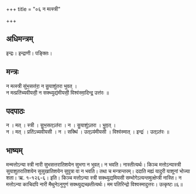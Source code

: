 +++
title = "०६ न मत्स्त्री"

+++
## अधिमन्त्रम्
इन्द्रः। इन्द्राणी। पङ्क्तिः।

## मन्त्रः
न मत्स्त्री सु॑भ॒सत्त॑रा॒ न सु॒याशु॑तरा भुवत् ।  
न मत्प्रति॑च्यवीयसी॒ न सक्थ्युद्य॑मीयसी॒ विश्व॑स्मा॒दिन्द्र॒ उत्त॑रः ॥

## पदपाठः
न । मत् । स्त्री । सु॒भ॒सत्ऽत॑रा । न । सु॒याशु॑ऽतरा । भु॒व॒त् ।  
न । मत् । प्रति॑ऽच्यवीयसी । न । सक्थि॑ । उत्ऽय॑मीयसी । विश्व॑स्मात् । इन्द्रः॑ । उत्ऽत॑रः ॥

## भाष्यम्
मन्मत्तोऽन्या स्त्री नारी सुभसत्तरातिशयेन सुभगा न भुवत्। न भवति। नास्तीत्यर्थः। किञ्च मत्तोऽन्यास्त्री सुयाशुतरातिशयेन सुसुखातिशयेन सुपुत्रा वा न भवति। तथा च मन्त्रान्तरम्। ददाति मह्यं यादुरी याशूनां भोज्या शता। ऋ. १-१२६-६। इति। किञ्च मत्तोऽन्या स्त्री सक्थ्युद्यमियसी सम्भोगेऽत्यन्तमुत्क्षेप्त्री नास्ति। न मत्तोऽन्या काचिदपि नारी मैथुनेऽनुगुणं सक्थ्युद्यच्छतीत्यर्थः। मम पतिरिन्द्रो विश्वस्मादुत्तरः। उत्कृष्टः॥६॥